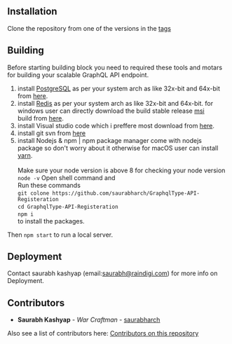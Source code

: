 
## Installation

Clone the repository from one of the versions in the [tags](https://github.com/saurabharch/GraphqlType-API-Registeration/tags)

## Building
Before starting building block you need to required these tools and motars for building your scalable GraphQL API endpoint.<br>
1. install [PostgreSQL](https://www.postgresql.org/download/) as per your system arch as like 32x-bit and 64x-bit from [here](https://www.postgresql.org/download/).
2. install [Redis](https://redis.io/download) as per your system arch as like 32x-bit and 64x-bit. for windows user can directly         download the build stable release [msi](https://github.com/MicrosoftArchive/redis/releases) <br>build from [here](https://github.com/MicrosoftArchive/redis/releases).<br>
3. install Visual studio code which i preffere most download from [here](https://code.visualstudio.com/).<br>
4. install git svn from [here](https://git-scm.com/download/)<br>
5. install Nodejs & npm | npm package manager come with nodejs package so don't worry about it otherwise for macOS user can install [yarn](https://yarnpkg.com/lang/en/docs/install/).<br><br>
Make sure your node version is above 8 for checking your node version <br>
`node -v`
Open shell command and <br>
Run these commands<br>
`git colone https://github.com/saurabharch/GraphqlType-API-Registeration` <br>
`cd GraphqlType-API-Registeration`<br>
`npm i`<br>
to install the packages.

Then `npm start` to run a local server.

## Deployment

Contact saurabh kashyap (email:saurabh@raindigi.com) for more info on Deployment.

## Contributors


- **Saurabh Kashyap** - *War Craftman* - [saurabharch](https://github.com/saurabharch)

Also see a list of contributors here: [Contributors on this repository](https://github.com/saurabharch/GraphqlType-API-Registeration/graphs/contributors)
